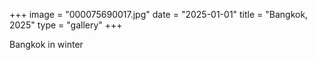 +++
image = "000075690017.jpg"
date = "2025-01-01"
title = "Bangkok, 2025"
type = "gallery"
+++

Bangkok in winter